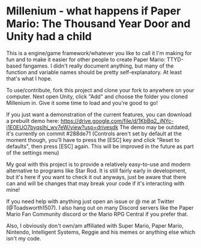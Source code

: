 # Millenium -  what happens if Paper Mario: The Thousand Year Door and Unity had a child

This is a engine/game framework/whatever you like to call it I'm making for fun and to make it easier for other people to create Paper Mario: TTYD-based fangames.
I didn't really document anything, but many of the function and variable names should be pretty self-explanatory. At least that's what I hope.

To use/contribute, fork this project and clone your fork to anywhere on your computer. Next open Unity, click "Add" and choose the folder you cloned Millenium in. Give it some time to load and you're good to go!

If you just want a demonstration of the current features, you can download a prebuilt demo here:
https://drive.google.com/file/d/1KbBq2_jNYc-i1E0EUO7byqsIhi_wv7eW/view?usp=drivesdk
The demo may be outdated, it's currently on commit #288de71
(Controls aren't set by default at the moment though, you'll have to press the [ESC] key and click "Reset to defaults", then press [ESC] again. This will be improved in the future as part of the settings menu)

My goal with this project is to provide a relatively easy-to-use and modern alternative to programs like Star Rod. It is still fairly early in development, but it's here if you want to check it out anyways, just be aware that there can and will be changes that may break your code if it's interacting with mine!

If you need help with anything just open an issue or @ me at Twitter (@Toadsworth1507).
I also hang out on many Discord servers like the Paper Mario Fan Community discord or the Mario RPG Central if you prefer that.

Also, I obviously don't own/am affiliated with Super Mario, Paper Mario, Nintendo, Intelligent Systems, Reggie and his memes or anything else which isn't my code.
